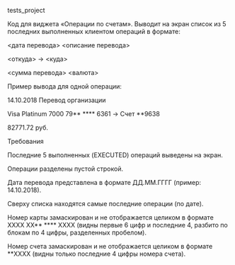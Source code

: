 tests_project

Код для виджета «Операции по счетам». 
Выводит на экран список из 5 последних выполненных клиентом операций в формате:

<дата перевода> <описание перевода>

<откуда> -> <куда>

<сумма перевода> <валюта>


Пример вывода для одной операции:

14.10.2018 Перевод организации

Visa Platinum 7000 79** **** 6361 -> Счет **9638

82771.72 руб.

Требования

Последние 5 выполненных (EXECUTED) операций выведены на экран.

Операции разделены пустой строкой.

Дата перевода представлена в формате ДД.ММ.ГГГГ (пример: 14.10.2018).

Сверху списка находятся самые последние операции (по дате).

Номер карты замаскирован и не отображается целиком в формате XXXX XX** **** XXXX (видны первые 6 цифр и последние 4, разбито по блокам по 4 цифры, разделенных пробелом).

Номер счета замаскирован и не отображается целиком в формате **XXXX (видны только последние 4 цифры номера счета).